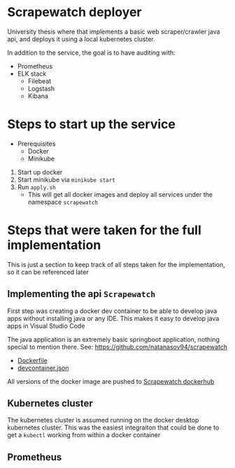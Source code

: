 # Scrapewatch deployer
University thesis where that implements a basic web scraper/crawler java api, and deploys it using a local kubernetes cluster.

In addition to the service, the goal is to have auditing with:
- Prometheus
- ELK stack
    - Filebeat
    - Logstash
    - Kibana

# Steps to start up the service
- Prerequisites
    - Docker
    - Minikube

1. Start up docker
2. Start minikube via `minikube start`
3. Run `apply.sh`
    - This will get all docker images and deploy all services under the namespace `scrapewatch`

# Steps that were taken for the full implementation

This is just a section to keep track of all steps taken for the implementation, so it can be referenced later

## Implementing the api `Scrapewatch`
First step was creating a docker dev container to be able to develop java apps without installing java or any IDE. This makes it easy to develop java apps in Visual Studio Code

The java application is an extremely basic springboot application, nothing special to mention there.
See: https://github.com/natanasov94/scrapewatch

- [Dockerfile](https://github.com/natanasov94/scrapewatch/blob/main/Dockerfile)
- [devcontainer.json](https://github.com/natanasov94/scrapewatch/blob/main/.devcontainer/devcontainer.json)

All versions of the docker image are pushed to [Scrapewatch dockerhub](https://hub.docker.com/repository/docker/natanasov1994/scrapewatch)

## Kubernetes cluster
The kubernetes cluster is assumed running on the docker desktop kubernetes cluster. This was the easiest integraiton that could be done to get a `kubectl` working from within a docker container

## Prometheus

